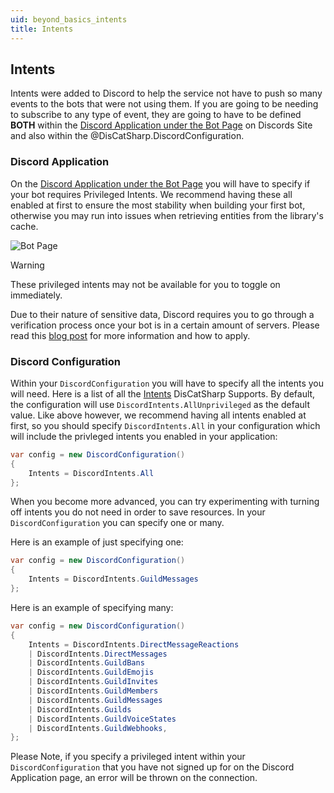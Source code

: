 ```yaml
---
uid: beyond_basics_intents
title: Intents
---
```


## Intents
Intents were added to Discord to help the service not have to push so many events to the bots that were not using them.  If you are going to be needing
to subscribe to any type of event, they are going to have to be defined **BOTH** within the
[Discord Application under the Bot Page](https://discord.com/developers/applications) on Discords Site and also within the @DisCatSharp.DiscordConfiguration.


### Discord Application
On the [Discord Application under the Bot Page](https://discord.com/developers/applications) you will have to specify if your bot requires Privileged Intents. We recommend having these all enabled at first to ensure the most stability when building your first bot, otherwise you may run into issues when retrieving entities from the library's cache.

![Bot Page](/images/Intents.png)

>[!WARNING]
 > These privileged intents may not be available for you to toggle on immediately.
 >
 > Due to their nature of sensitive data, Discord requires you to go through a verification process once your bot is in a certain amount of servers.
 > Please read this [blog post](https://support.discord.com/hc/en-us/articles/360040720412-Bot-Verification-and-Data-Whitelisting) for more information and how to apply.

### Discord Configuration
Within your `DiscordConfiguration` you will have to specify all the intents you will need. Here is a list of all the
[Intents](xref:DisCatSharp.DiscordIntents) DisCatSharp Supports. By default, the configuration will use `DiscordIntents.AllUnprivileged` as the default value. Like above however, we recommend having all intents enabled at first, so you should specify `DiscordIntents.All` in your configuration which will include the privleged intents you enabled in your application:

```csharp
var config = new DiscordConfiguration()
{
    Intents = DiscordIntents.All
};
```

When you become more advanced, you can try experimenting with turning off intents you do not need in order to save resources. In your `DiscordConfiguration` you can specify one or many.

Here is an example of just specifying one:
```csharp
var config = new DiscordConfiguration()
{
    Intents = DiscordIntents.GuildMessages
};
```

Here is an example of specifying many:

```csharp
var config = new DiscordConfiguration()
{
    Intents = DiscordIntents.DirectMessageReactions
    | DiscordIntents.DirectMessages
    | DiscordIntents.GuildBans
    | DiscordIntents.GuildEmojis
    | DiscordIntents.GuildInvites
    | DiscordIntents.GuildMembers
    | DiscordIntents.GuildMessages
    | DiscordIntents.Guilds
    | DiscordIntents.GuildVoiceStates
    | DiscordIntents.GuildWebhooks,
};
```

Please Note, if you specify a privileged intent within your `DiscordConfiguration` that you have not signed up for on the Discord Application page, an error will be thrown on the connection.

